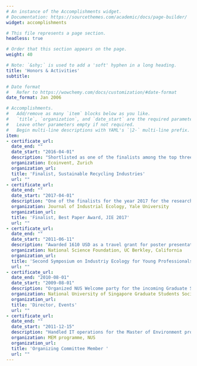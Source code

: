 ```yaml
---
# An instance of the Accomplishments widget.
# Documentation: https://sourcethemes.com/academic/docs/page-builder/
widget: accomplishments

# This file represents a page section.
headless: true

# Order that this section appears on the page.
weight: 40

# Note: `&shy;` is used to add a 'soft' hyphen in a long heading.
title: 'Honors & Activities'
subtitle:

# Date format
#   Refer to https://wowchemy.com/docs/customization/#date-format
date_format: Jan 2006

# Accomplishments.
#   Add/remove as many `item` blocks below as you like.
#   `title`, `organization`, and `date_start` are the required parameters.
#   Leave other parameters empty if not required.
#   Begin multi-line descriptions with YAML's `|2-` multi-line prefix.
item:
- certificate_url: 
  date_end: ""
  date_start: "2016-04-01"
  description: "Shortlisted as one of the finalists among the top three bidders for the life cycle inventory development proposal for steel industries"
  organization: Ecoinvent, Zurich
  organization_url: 
  title: 'Finalist, Sustainable Recycling Industries'
  url: ""
- certificate_url: 
  date_end: ""
  date_start: "2017-04-01"
  description: "One of the finalists for the year 2017 for the research paper Kua and Maghimai (2016)"
  organization: Journal of Industrial Ecology, Yale University
  organization_url: 
  title: 'Finalist, Best Paper Award, JIE 2017'
  url: ""
- certificate_url: 
  date_end: ""
  date_start: "2011-06-11"
  description: "Awarded 1610 USD as a travel grant for poster presentation"
  organization: National Science Foundation, UC Berkley, California
  organization_url: 
  title: 'Second Symposium on Industriy Ecology for Young Professionals'
  url: ""
- certificate_url: 
  date_end: "2010-08-01"
  date_start: "2009-08-01"
  description: "Organized NUS Welcome party for the incoming Graduate Students at Sentosa, Singapore. Represented GSS as a student leader for the community engagement program organized by the Ministry of Home Affairs, Singapore"
  organization: National University of Singapore Graduate Students Society
  organization_url: 
  title: 'Director, Events'
  url: ""
- certificate_url: 
  date_end: ""
  date_start: "2011-12-15"
  description: "Handled IT operations for the Master of Environment programme tenth anniversary conference"
  organization: MEM programme, NUS
  organization_url: 
  title: 'Organizing Committee Member '
  url: ""
---
```

